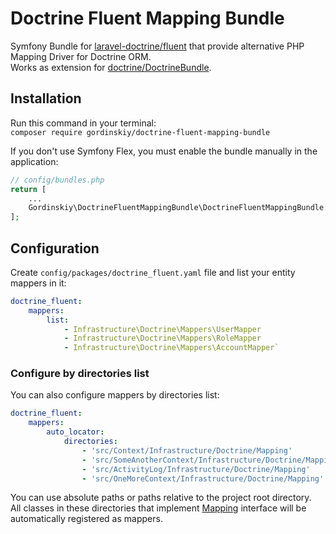 # Doctrine Fluent Mapping Bundle
Symfony Bundle for [laravel-doctrine/fluent](https://github.com/laravel-doctrine/fluent)
that provide alternative PHP Mapping Driver for Doctrine ORM.  
Works as extension for [doctrine/DoctrineBundle](https://github.com/doctrine/DoctrineBundle).

## Installation
Run this command in your terminal:  
`composer require gordinskiy/doctrine-fluent-mapping-bundle`

If you don't use Symfony Flex, you must enable the bundle manually in the application:

```php
// config/bundles.php    
return [  
    ...  
    Gordinskiy\DoctrineFluentMappingBundle\DoctrineFluentMappingBundle::class => ['all' => true],  
];
```

## Configuration

Create `config/packages/doctrine_fluent.yaml` file and list your entity mappers in it:
```yml
doctrine_fluent:  
    mappers:  
        list:
            - Infrastructure\Doctrine\Mappers\UserMapper
            - Infrastructure\Doctrine\Mappers\RoleMapper
            - Infrastructure\Doctrine\Mappers\AccountMapper`
```

### Configure by directories list
You can also configure mappers by directories list:
```yml
doctrine_fluent:
    mappers:
        auto_locator:
            directories:
                - 'src/Context/Infrastructure/Doctrine/Mapping'
                - 'src/SomeAnotherContext/Infrastructure/Doctrine/Mapping'
                - 'src/ActivityLog/Infrastructure/Doctrine/Mapping'
                - 'src/OneMoreContext/Infrastructure/Doctrine/Mapping'
```
You can use absolute paths or paths relative to the project root directory.  
All classes in these directories that implement [Mapping](https://github.com/laravel-doctrine/fluent/blob/1.3/src/Mapping.php) interface will be automatically registered as mappers.
